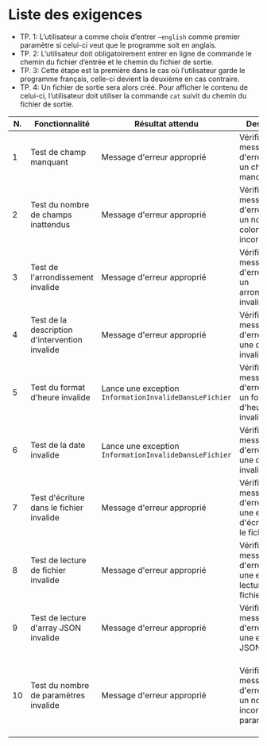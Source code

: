 Liste des exigences
===============
- TP. 1: L’utilisateur a comme choix d’entrer `—english` comme premier paramètre si celui-ci veut que le programme soit en anglais.
- TP. 2: L’utilisateur doit obligatoirement entrer en ligne de commande le chemin du fichier d’entrée et le chemin du fichier de sortie.
- TP. 3: Cette étape est la première dans le cas où l’utilisateur
  garde le programme français, celle-ci devient la deuxième en cas contraire.
- TP. 4: Un fichier de sortie sera alors créé. Pour afficher le contenu de celui-ci,
  l’utilisateur doit utiliser la commande `cat` suivit du chemin du fichier de sortie. 

| N. | Fonctionnalité | Résultat attendu                                     | Description | Données |
|----|-----------------|------------------------------------------------------|-------------|---------|
| 1  | Test de champ manquant | Message d'erreur approprié                           | Vérifier le message d'erreur pour un champ manquant. | Un fichier avec un champ manquant à une ligne spécifique. |
| 2  | Test du nombre de champs inattendus | Message d'erreur approprié                           | Vérifier le message d'erreur pour un nombre de colonnes incorrect. | Un fichier avec un nombre de colonnes en trop ou en moins. |
| 3  | Test de l'arrondissement invalide | Message d'erreur approprié                           | Vérifier le message d'erreur pour un arrondissement invalide. | Un fichier avec un arrondissement non reconnu. |
| 4  | Test de la description d'intervention invalide | Message d'erreur approprié                           | Vérifier le message d'erreur pour une description invalide. | Un fichier avec une description non valide. |
| 5  | Test du format d'heure invalide | Lance une exception `InformationInvalideDansLeFichier` | Vérifier le message d'erreur pour un format d'heure invalide. | Un fichier avec une heure d'intervention au format incorrect. |
| 6  | Test de la date invalide | Lance une exception `InformationInvalideDansLeFichier`                          | Vérifier le message d'erreur pour une date invalide. | Un fichier avec une date postérieure à la date actuelle. |
| 7  | Test d'écriture dans le fichier invalide | Message d'erreur approprié                           | Vérifier le message d'erreur pour une erreur d'écriture dans le fichier. | Tenter d'écrire dans un fichier avec un chemin incorrect. |
| 8  | Test de lecture de fichier invalide | Message d'erreur approprié                           | Vérifier le message d'erreur pour une erreur de lecture de fichier. | Tenter de lire un fichier inaccessible. |
| 9  | Test de lecture d'array JSON invalide | Message d'erreur approprié                           | Vérifier le message d'erreur pour une exception JSON. | Tenter de manipuler un JSON avec un nom d'array non valide. |
| 10 | Test du nombre de paramètres invalide | Message d'erreur approprié                           | Vérifier le message d'erreur pour un nombre incorrect de paramètres. | Lancer l'application sans spécifier les emplacements des fichiers d'entrée et de sortie. |

